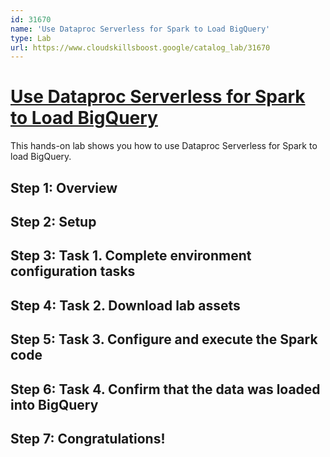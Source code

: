 ```yaml
---
id: 31670
name: 'Use Dataproc Serverless for Spark to Load BigQuery'
type: Lab
url: https://www.cloudskillsboost.google/catalog_lab/31670
---
```


# [Use Dataproc Serverless for Spark to Load BigQuery](https://www.cloudskillsboost.google/catalog_lab/31670)

This hands-on lab shows you how to use Dataproc Serverless for Spark to load BigQuery.

## Step 1: Overview

## Step 2: Setup

## Step 3: Task 1. Complete environment configuration tasks

## Step 4: Task 2.  Download lab assets

## Step 5: Task 3. Configure and execute the Spark code

## Step 6: Task 4. Confirm that the data was loaded into BigQuery

## Step 7: Congratulations!
